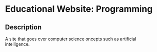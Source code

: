 # Educational Website: Programming
## Description
A site that goes over computer science oncepts such as artificial intelligence.
